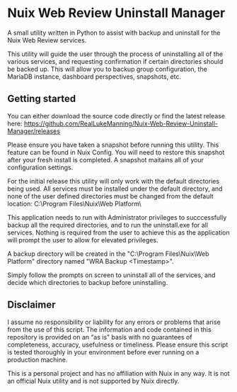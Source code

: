 # Nuix Web Review Uninstall Manager
A small utility written in Python to assist with backup and uninstall for the Nuix Web Review services. 

This utility will guide the user through the process of uninstalling all of the various services, and requesting confirmation if certain directories should be backed up. This will allow you to backup group configuration, the MariaDB instance, dashboard perspectives, snapshots, etc. 

## Getting started
You can either download the source code directly or find the latest release here:
https://github.com/RealLukeManning/Nuix-Web-Review-Uninstall-Manager/releases

Please ensure you have taken a snapshot before running this utility. This feature can be found in Nuix Config. You will need to restore this snapshot after your fresh install is completed. A snapshot maitains all of your configuration settings. 

For the initial release this utility will only work with the default directories being used. All services must be installed under the default directory, and none of the user defined directories must be changed from the default location:
C:\\Program Files\\Nuix\Web Platform\\

This application needs to run with Administrator privileges to succcessfully backup all the required directories, and to run the uninstall.exe for all services. Nothing is required from the user to achieve this as the application will prompt the user to allow for elevated privileges. 

A backup directory will be created in the "C:\Program Files\Nuix\Web Platform" directory named "WRA Backup \<Timestamp\>". 

Simply follow the prompts on screen to uninstall all of the services, and decide which directories to backup before uninstalling. 

## Disclaimer
I assume no responsibility or liability for any errors or problems that arise from the use of this script. The information and code contained in this repository is provided on an “as is” basis with no guarantees of completeness, accuracy, usefulness or timeliness. Please ensure this script is tested thoroughly in your environment before ever running on a production machine. 

This is a personal project and has no affiliation with Nuix in any way. It is not an official Nuix utility and is not supported by Nuix directly. 

